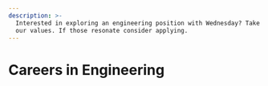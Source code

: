 ```yaml
---
description: >-
  Interested in exploring an engineering position with Wednesday? Take a look at
  our values. If those resonate consider applying.
---
```


# Careers in Engineering

